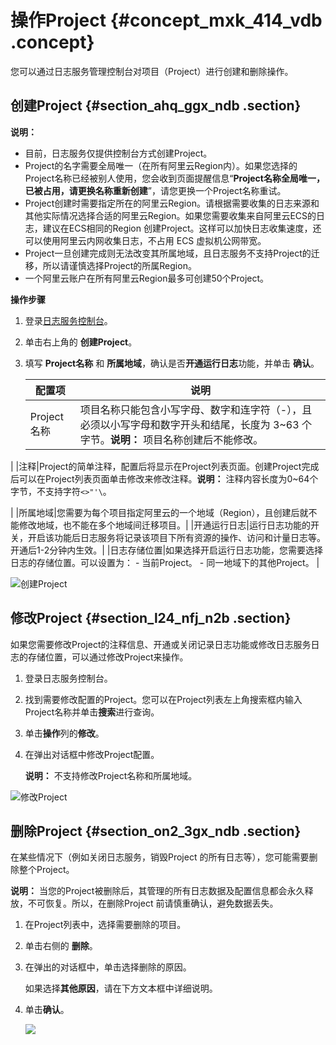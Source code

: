 # 操作Project {#concept_mxk_414_vdb .concept}

您可以通过日志服务管理控制台对项目（Project）进行创建和删除操作。

## 创建Project {#section_ahq_ggx_ndb .section}

**说明：** 

-   目前，日志服务仅提供控制台方式创建Project。
-   Project的名字需要全局唯一（在所有阿里云Region内）。如果您选择的Project名称已经被别人使用，您会收到页面提醒信息“**Project名称全局唯一，已被占用，请更换名称重新创建**”，请您更换一个Project名称重试。
-   Project创建时需要指定所在的阿里云Region。请根据需要收集的日志来源和其他实际情况选择合适的阿里云Region。如果您需要收集来自阿里云ECS的日志，建议在ECS相同的Region 创建Project。这样可以加快日志收集速度，还可以使用阿里云内网收集日志，不占用 ECS 虚拟机公网带宽。
-   Project一旦创建完成则无法改变其所属地域，且日志服务不支持Project的迁移，所以请谨慎选择Project的所属Region。
-   一个阿里云账户在所有阿里云Region最多可创建50个Project。

**操作步骤**

1.  登录[日志服务控制台](https://sls.console.aliyun.com)。
2.  单击右上角的 **创建Project**。
3.  填写 **Project名称** 和 **所属地域**，确认是否**开通运行日志**功能，并单击 **确认**。

    |配置项|说明|
    |---|--|
    |Project名称|项目名称只能包含小写字母、数字和连字符（-），且必须以小写字母和数字开头和结尾，长度为 3~63 个字节。**说明：** 项目名称创建后不能修改。

|
    |注释|Project的简单注释，配置后将显示在Project列表页面。创建Project完成后可以在Project列表页面单击修改来修改注释。**说明：** 注释内容长度为0~64个字节，不支持字符`<>"'\`。

|
    |所属地域|您需要为每个项目指定阿里云的一个地域（Region），且创建后就不能修改地域，也不能在多个地域间迁移项目。|
    |开通运行日志|运行日志功能的开关，开启该功能后日志服务将记录该项目下所有资源的操作、访问和计量日志等。开通后1-2分钟内生效。|
    |日志存储位置|如果选择开启运行日志功能，您需要选择日志的存储位置。可以设置为：    -   当前Project。
    -   同一地域下的其他Project。
|


![](images/7306_zh-CN.png "创建Project")

## 修改Project {#section_l24_nfj_n2b .section}

如果您需要修改Project的注释信息、开通或关闭记录日志功能或修改日志服务日志的存储位置，可以通过修改Project来操作。

1.  登录日志服务控制台。
2.  找到需要修改配置的Project。您可以在Project列表左上角搜索框内输入Project名称并单击**搜索**进行查询。
3.  单击**操作**列的**修改**。
4.  在弹出对话框中修改Project配置。

    **说明：** 不支持修改Project名称和所属地域。


![](images/7305_zh-CN.png "修改Project")

## 删除Project {#section_on2_3gx_ndb .section}

在某些情况下（例如关闭日志服务，销毁Project 的所有日志等），您可能需要删除整个Project。

**说明：** 当您的Project被删除后，其管理的所有日志数据及配置信息都会永久释放，不可恢复。所以，在删除Project 前请慎重确认，避免数据丢失。

1.  在Project列表中，选择需要删除的项目。
2.  单击右侧的 **删除**。
3.  在弹出的对话框中，单击选择删除的原因。

    如果选择**其他原因**，请在下方文本框中详细说明。

4.  单击**确认**。

    ![](http://static-aliyun-doc.oss-cn-hangzhou.aliyuncs.com/assets/img/13023/15517509992574_zh-CN.png)


